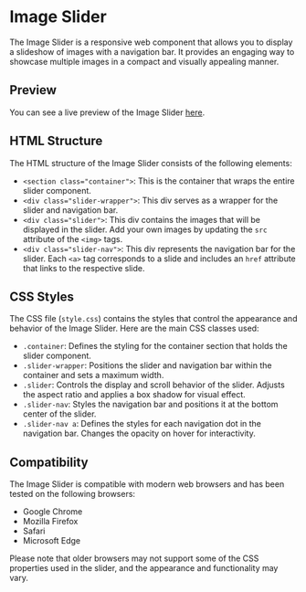 # Image Slider

The Image Slider is a responsive web component that allows you to display a slideshow of images with a navigation bar. It provides an engaging way to showcase multiple images in a compact and visually appealing manner.

## Preview

You can see a live preview of the Image Slider [here](https://shiba-tatsuya.github.io/image-slider/).

## HTML Structure

The HTML structure of the Image Slider consists of the following elements:

- `<section class="container">`: This is the container that wraps the entire slider component.
- `<div class="slider-wrapper">`: This div serves as a wrapper for the slider and navigation bar.
- `<div class="slider">`: This div contains the images that will be displayed in the slider. Add your own images by updating the `src` attribute of the `<img>` tags.
- `<div class="slider-nav">`: This div represents the navigation bar for the slider. Each `<a>` tag corresponds to a slide and includes an `href` attribute that links to the respective slide.

## CSS Styles

The CSS file (`style.css`) contains the styles that control the appearance and behavior of the Image Slider. Here are the main CSS classes used:

- `.container`: Defines the styling for the container section that holds the slider component.
- `.slider-wrapper`: Positions the slider and navigation bar within the container and sets a maximum width.
- `.slider`: Controls the display and scroll behavior of the slider. Adjusts the aspect ratio and applies a box shadow for visual effect.
- `.slider-nav`: Styles the navigation bar and positions it at the bottom center of the slider.
- `.slider-nav a`: Defines the styles for each navigation dot in the navigation bar. Changes the opacity on hover for interactivity.

## Compatibility

The Image Slider is compatible with modern web browsers and has been tested on the following browsers:

- Google Chrome
- Mozilla Firefox
- Safari
- Microsoft Edge

Please note that older browsers may not support some of the CSS properties used in the slider, and the appearance and functionality may vary.

